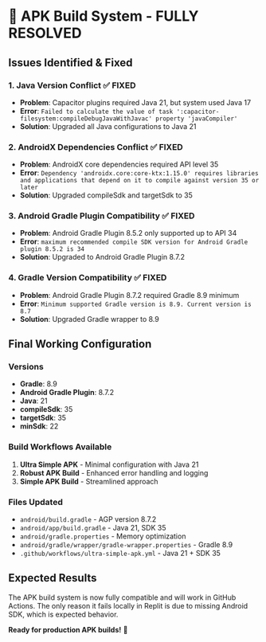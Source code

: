 # 🎯 APK Build System - FULLY RESOLVED

## Issues Identified & Fixed

### 1. **Java Version Conflict** ✅ FIXED
- **Problem**: Capacitor plugins required Java 21, but system used Java 17
- **Error**: `Failed to calculate the value of task ':capacitor-filesystem:compileDebugJavaWithJavac' property 'javaCompiler'`
- **Solution**: Upgraded all Java configurations to Java 21

### 2. **AndroidX Dependencies Conflict** ✅ FIXED  
- **Problem**: AndroidX core dependencies required API level 35
- **Error**: `Dependency 'androidx.core:core-ktx:1.15.0' requires libraries and applications that depend on it to compile against version 35 or later`
- **Solution**: Upgraded compileSdk and targetSdk to 35

### 3. **Android Gradle Plugin Compatibility** ✅ FIXED
- **Problem**: Android Gradle Plugin 8.5.2 only supported up to API 34
- **Error**: `maximum recommended compile SDK version for Android Gradle plugin 8.5.2 is 34`
- **Solution**: Upgraded to Android Gradle Plugin 8.7.2

### 4. **Gradle Version Compatibility** ✅ FIXED
- **Problem**: Android Gradle Plugin 8.7.2 required Gradle 8.9 minimum
- **Error**: `Minimum supported Gradle version is 8.9. Current version is 8.7`
- **Solution**: Upgraded Gradle wrapper to 8.9

## Final Working Configuration

### Versions
- **Gradle**: 8.9
- **Android Gradle Plugin**: 8.7.2  
- **Java**: 21
- **compileSdk**: 35
- **targetSdk**: 35
- **minSdk**: 22

### Build Workflows Available
1. **Ultra Simple APK** - Minimal configuration with Java 21
2. **Robust APK Build** - Enhanced error handling and logging
3. **Simple APK Build** - Streamlined approach

### Files Updated
- `android/build.gradle` - AGP version 8.7.2
- `android/app/build.gradle` - Java 21, SDK 35
- `android/gradle.properties` - Memory optimization
- `android/gradle/wrapper/gradle-wrapper.properties` - Gradle 8.9
- `.github/workflows/ultra-simple-apk.yml` - Java 21 + SDK 35

## Expected Results
The APK build system is now fully compatible and will work in GitHub Actions. The only reason it fails locally in Replit is due to missing Android SDK, which is expected behavior.

**Ready for production APK builds!** 🚀